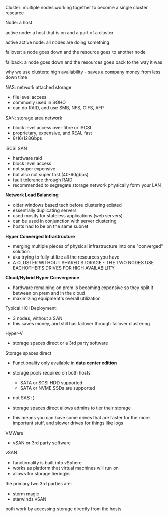 Cluster: multiple nodes working together to become a single cluster resource

Node: a host

active node: a host that is on and a part of a cluster

active active node: all nodes are doing something

  

failover: a node goes down and the resource goes to another node

failback: a node goes down and the resources goes back to the way it was

  

why we use clusters: high availability - saves a company money from less down time

  

NAS: network attached storage

- file level access
- commonly used in SOHO
- can do RAID, and use SMB, NFS, CIFS, AFP
  

  

SAN: storage area network

- block level access over fibre or iSCSI
- proprietary, expensive, and REAL fast
- 8/16/128Gbps

  

iSCSI SAN

- hardware raid
- block level access
- not super expensive
- but also not super fast (40-60gbps)
- fault tolerance through RAID
- recommended to segregate storage network physically form your LAN

  

**Network Load Balancing**

- older windows based tech before clustering existed
- essentially duplicating servers
- used mostly for stateless applications (web servers)
- can be used in conjunction with server clustering
- hosts had to be on the same subnet
  

  

**Hyper Converged Infrastructure**

- merging multiple pieces of physical infrastructure into one "converged" solution
- aka trying to fully utilize all the resources you have
- A CLUSTER WITHOUT SHARED STORAGE - THE TWO NODES USE EACHOTHER'S DRIVES FOR HIGH AVAILABILITY

  

**Cloud/Hybrid Hyper Convergence**

- hardware remaining on prem is becoming expensive so they split it between on prem and in the cloud
- maximizing equipment's overall utilization

  

Typical HCI Deployment:

- 3 nodes, without a SAN
- this saves money, and still has failover through failover clustering

  

Hyper-V

- storage spaces direct or a 3rd party software

Storage spaces direct

- Functionality only available in **data center edition**
- storage pools required on both hosts
    
    - SATA or SCSI HDD supported
    - SATA or NVME SSDs are supported
- not SAS :(
- storage spaces direct allows admins to tier their storage

- this means you can have some drives that are faster for the more important stuff, and slower drives for things like logs

  

VMWare

- vSAN or 3rd party software

vSAN

- functionality is built into vSphere
- works as platform that virtual machines will run on
- allows for storage tiering￼

the primary two 3rd parties are:

- storm magic
- starwinds vSAN

both work by accessing storage directly from the hosts